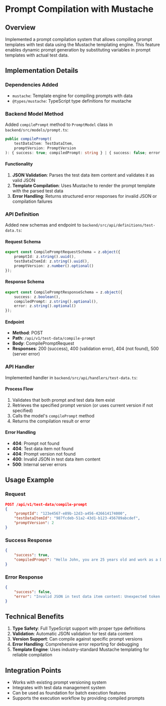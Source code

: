 # Prompt Compilation with Mustache

## Overview
Implemented a prompt compilation system that allows compiling prompt templates with test data using the Mustache templating engine. This feature enables dynamic prompt generation by substituting variables in prompt templates with actual test data.

## Implementation Details

### Dependencies Added
- `mustache`: Template engine for compiling prompts with data
- `@types/mustache`: TypeScript type definitions for mustache

### Backend Model Method
Added `compilePrompt` method to `PromptModel` class in `backend/src/models/prompt.ts`:

```typescript
public compilePrompt(
    testDataItem: TestDataItem, 
    promptVersion: PromptVersion
): { success: true; compiledPrompt: string } | { success: false; error: string }
```

#### Functionality
1. **JSON Validation**: Parses the test data item content and validates it as valid JSON
2. **Template Compilation**: Uses Mustache to render the prompt template with the parsed test data
3. **Error Handling**: Returns structured error responses for invalid JSON or compilation failures

### API Definition
Added new schemas and endpoint to `backend/src/api/definitions/test-data.ts`:

#### Request Schema
```typescript
export const CompilePromptRequestSchema = z.object({
    promptId: z.string().uuid(),
    testDataItemId: z.string().uuid(),
    promptVersion: z.number().optional()
});
```

#### Response Schema
```typescript
export const CompilePromptResponseSchema = z.object({
    success: z.boolean(),
    compiledPrompt: z.string().optional(),
    error: z.string().optional()
});
```

#### Endpoint
- **Method**: POST
- **Path**: `/api/v1/test-data/compile-prompt`
- **Body**: CompilePromptRequest
- **Responses**: 200 (success), 400 (validation error), 404 (not found), 500 (server error)

### API Handler
Implemented handler in `backend/src/api/handlers/test-data.ts`:

#### Process Flow
1. Validates that both prompt and test data item exist
2. Retrieves the specified prompt version (or uses current version if not specified)
3. Calls the model's `compilePrompt` method
4. Returns the compilation result or error

#### Error Handling
- **404**: Prompt not found
- **404**: Test data item not found
- **404**: Prompt version not found
- **400**: Invalid JSON in test data item content
- **500**: Internal server errors

## Usage Example

### Request
```json
POST /api/v1/test-data/compile-prompt
{
    "promptId": "123e4567-e89b-12d3-a456-426614174000",
    "testDataItemId": "987fcdeb-51a2-43d1-b123-456789abcdef",
    "promptVersion": 2
}
```

### Success Response
```json
{
    "success": true,
    "compiledPrompt": "Hello John, you are 25 years old and work as a Developer."
}
```

### Error Response
```json
{
    "success": false,
    "error": "Invalid JSON in test data item content: Unexpected token 'a' at position 1"
}
```

## Technical Benefits
1. **Type Safety**: Full TypeScript support with proper type definitions
2. **Validation**: Automatic JSON validation for test data content
3. **Version Support**: Can compile against specific prompt versions
4. **Error Handling**: Comprehensive error reporting for debugging
5. **Template Engine**: Uses industry-standard Mustache templating for reliable compilation

## Integration Points
- Works with existing prompt versioning system
- Integrates with test data management system
- Can be used as foundation for batch execution features
- Supports the execution workflow by providing compiled prompts
